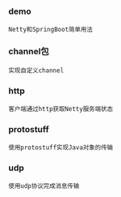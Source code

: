 ### demo

    Netty和SpringBoot简单用法

### channel包

    实现自定义channel

### http

    客户端通过http获取Netty服务端状态

### protostuff

    使用protostuff实现Java对象的传输

### udp 

    使用udp协议完成消息传输
